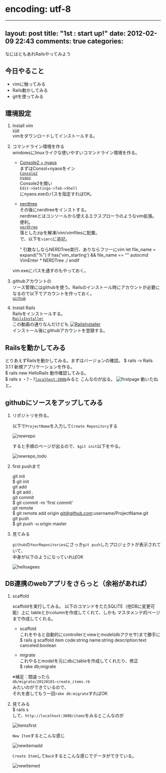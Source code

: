 # encoding: utf-8
---
layout: post
title: "1st : start up!"
date: 2012-02-09 22:43
comments: true
categories: 
---

なにはともあれRailsやってみよう  
  <!-- more -->
今日やること
-----
+ vimに触ってみる
+ Rails動かしてみる
+ gitを使ってみる

環境設定
-----
1. Install vim  
  [`vim`](http://www.kaoriya.net/software/vim "vimダウンロード")  
  vimをダウンロードしてインストールする。
2. コマンドライン環境を作る  
  windowsにlinuxライクな使いやすいコマンドライン環境を作る。  
    + [Console2 + nyaos](http://efcl.info/2011/0501/res2717/ "Console2 + nyaos")  
    まずはConsol+nyaosをイン  
    [`Console2`](http://sourceforge.net/projects/console/ "Console2")  
    [`nyaos`](http://www.nyaos.org/index.cgi?p=DOWNLOAD_2xx "nyaos")  
    Console2を開い  
      `Edit->Settings->Tab->Shell`  
    にnyaos.exeのパスを指定すればOK。  
    + [nerdtree](http://www.vim.org/scripts/script.php?script_id=1658 "nerdtree")  
    その後にnerdtreeをインストする。  
    nerdtreeとはコンソールから使えるエクスプローラのようなvim拡張。便利。  
    [`nerdtree`](http://www.vim.org/scripts/download_script.php?src_id=17123 "nerdtree download")  
    落としたzipを解凍/vim/vimfilesに配置。  
    で、以下を`vimrc`に追記。  

        " 引数なしならNERDTree実行、ありならフツーにvim
        let file_name = expand("%")
        if has('vim_starting') &&  file_name == ""
            autocmd VimEnter * NERDTree ./
        endif

    vim.exeにパスを通すのもやっておく。
    
3. githubアカウントの  
    ソース管理にはgithubを使う。Railsのインストール時にアカウントが必要に  
    なるので以下でアカウントを作っておく。  
    [`github`](https://github.com/ "github")  
  
4. Install Rails  
  Railsをインストールする。  
  [`RailsInstaller`](http://railsinstaller.org/ "RailsInstaller")  
  この動画の通りなんだけども
  [![RailsInstaller](http://railsinstaller.org/images/video-thumbnail.png)](http://vimeo.com/34078037)  
  インストール後にgithubアカウントを登録する。  

Railsを動かしてみる
-----
  とりあえずRailsを動かしてみる。まずはバージョンの確認。
    $ rails -v
    Rails 3.1.1
  新規アプリケーションを作る。  
    $ rails new HelloRails
  動作確認してみる。  
    $ rails s
・ｱ・ｱ[`localhost:3000`](http://localhost:3000)みると
  こんなのが出る。
  ![firstpage](/images/scshot1.png)
  動いたねと。

githubにソースをアップしてみる
-----
1.  リポジトリを作る。  

    以下で`ProjectName`を入力して`Create Repository`する

    ![newrepo](/images/newrepo.png)
    
    すると手順のページが出るので、`$git init`以下をやる。
    
    ![newrepo_todo](/images/newrepo_todo.png)

2. first pushまで  

    git init  
        $ git init  
    git add  
        $ git add .  
    git commit  
        $ git commit -m 'first commit'  
    git remote  
        $ git remote add origin git@github.com:username/ProjectName.git  
    git push  
        $ git push -u origin master  

3. 見てみる  

    `github`の`YourRepositories`にさっき`git push`したプロジェクトが表示されていて、  
    中身が以下のようになっていればOK  

    ![helloagees](/images/helloagees.png)

DB連携のwebアプリをさらっと（余裕があれば）
-----

1.  scaffold  

    scaffoldを実行してみる。
    以下のコマンドをたたSQLITE（他DBに変更可能）上に
    tableとかcolumnを作成してくれて、しかも
    マスタメンテ的ページまで作成してくれる。

    +  scaffold  
    これをやると自動的にcontrollerとviewとmodel(dbアクセサ)まで勝手に  
        $ rails g scaffold item code:string name:string description:text canceled:boolean  
    
    +  migrate  
    これやるとmodelを元にdbにtableを作成してくれたり、修正  
        $ rake db;migrate  

    ※補足：間違ったら  
    `db/migrate/20120101~create_items.rb`  
    みたいのができているので、  
    それを直してもう一回`rake db:migrate`すればOK

2.  見てみる  
        $ rails s  
    して、`http://localhost:3000/items`をみるとこんなのが   

    ![itemsfirst](/images/itemsfirst.png)  

    `New Item`するとこんな感じ  

    ![newitemadd](/images/newitemadd.png)  

    `Create Item`して`Back`するとこんな感じでデータができている。  

    ![newitemed](/images/newitemed.png)  



    
